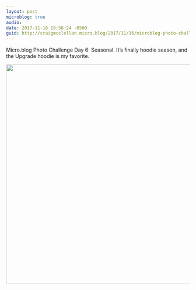```yaml
---
layout: post
microblog: true
audio: 
date: 2017-11-16 18:58:24 -0500
guid: http://craigmcclellan.micro.blog/2017/11/16/microblog-photo-challenge.html
---
```

Micro.blog Photo Challenge Day 6: Seasonal. It’s finally hoodie season, and the Upgrade hoodie is my favorite. 

<img src="http://craigmcclellan.com/uploads/2017/7bfc8178f0.jpg" width="600" height="600" />
